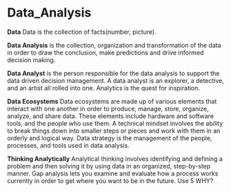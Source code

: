 # Data_Analysis

**Data** Data is the collection of facts(number, picture).

**Data Analysis** is the collection, organization and transformation of the data in order to draw the conclusion, make predictions and drive informed decision making.

**Data Analyst** is the person responsible for the data analysis to support the data driven decision management. A data analyst is an explorer, a detective, and an artist all rolled into one. Analytics is the quest for inspiration.

**Data Ecosystems** Data ecosystems are made up of various elements that interact with one another in order to produce, manage, store, organize, analyze, and share data. These elements include hardware and software tools, and the people who use them. A technical mindset involves the ability to break things down into smaller steps or pieces and work with them in an orderly and logical way. Data strategy is the management of the people, processes, and tools used in data analysis.

**Thinking Analytically** Analytical thinking involves identifying and defining a problem and then solving it by using data in an organized, step-by-step manner. Gap analysis lets you examine and evaluate how a process works currently in order to get where you want to be in the future. Use 5 WHY?
